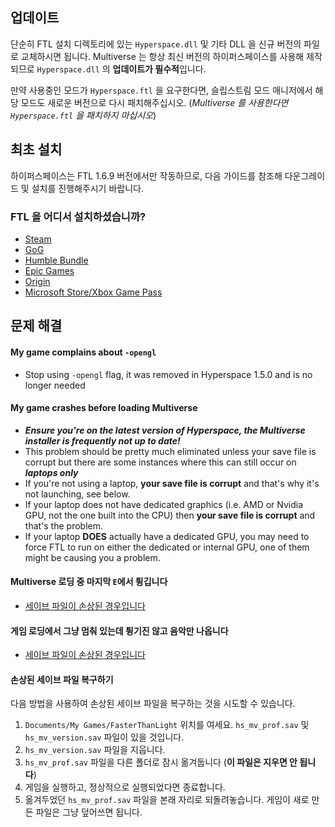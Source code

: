 ## 업데이트

단순히 FTL 설치 디렉토리에 있는  `Hyperspace.dll` 및 기타 DLL 을 신규 버전의 파일로 교체하시면 됩니다. Multiverse 는 항상 최신 버전의 하이퍼스페이스를 사용해 제작되므로 `Hyperspace.dll` 의 **업데이트가 필수적**입니다.

만약 사용중인 모드가 `Hyperspace.ftl` 을 요구한다면, 슬립스트림 모드 매니저에서 해당 모드도 새로운 버전으로 다시 패치해주십시오. (*Multiverse 를 사용한다면 `Hyperspace.ftl` 을 패치하지 마십시오*)

## 최초 설치

하이퍼스페이스는 FTL 1.6.9 버전에서만 작동하므로, 다음 가이드를 참조해 다운그레이드 및 설치를 진행해주시기 바랍니다.

### FTL 을 어디서 설치하셨습니까?

- [Steam](./steam-install)
- [GoG](./gog-install)
- [Humble Bundle](./humble-install)
- [Epic Games](./other-install#epic)
- [Origin](./other-install#origin)
- [Microsoft Store/Xbox Game Pass](./other-install#microsoft-storexbox-game-pass)

## 문제 해결

#### My game complains about `-opengl`
- Stop using `-opengl` flag, it was removed in Hyperspace 1.5.0 and is no longer needed

#### My game crashes before loading Multiverse
- ***Ensure you're on the latest version of Hyperspace, the Multiverse installer is frequently not up to date!***
- This problem should be pretty much eliminated unless your save file is corrupt but there are some instances where this can still occur on ***laptops only***
- If you're not using a laptop, **your save file is corrupt** and that's why it's not launching, see below.
- If your laptop does not have dedicated graphics (i.e. AMD or Nvidia GPU, not the one built into the CPU) then **your save file is corrupt** and that's the problem.
- If your laptop **DOES** actually have a dedicated GPU, you may need to force FTL to run on either the dedicated or internal GPU, one of them might be causing you a problem.

#### Multiverse 로딩 중 마지막 `E`에서 튕깁니다
- [세이브 파일이 손상된 경우입니다](#손상된-세이브-파일-복구하기)

#### 게임 로딩에서 그냥 멈춰 있는데 튕기진 않고 음악만 나옵니다
- [세이브 파일이 손상된 경우입니다](#손상된-세이브-파일-복구하기)

#### 손상된 세이브 파일 복구하기
다음 방법을 사용하여 손상된 세이브 파일을 복구하는 것을 시도할 수 있습니다.
1. `Documents/My Games/FasterThanLight` 위치를 여세요. `hs_mv_prof.sav` 및 `hs_mv_version.sav` 파일이 있을 것입니다.
2. `hs_mv_version.sav` 파일을 지웁니다.
3. `hs_mv_prof.sav` 파일을 다른 폴더로 잠시 옮겨둡니다 (**이 파일은 지우면 안 됩니다**)
4. 게임을 실행하고, 정상적으로 실행되었다면 종료합니다.
5. 옮겨두었던 `hs_mv_prof.sav` 파일을 본래 자리로 되돌려놓습니다. 게임이 새로 만든 파일은 그냥 덮어쓰면 됩니다.
